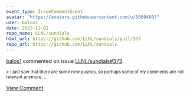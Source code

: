 ```yaml
---
event_type: IssueCommentEvent
avatar: "https://avatars.githubusercontent.com/u/5669480?"
user: balos1
date: 2023-12-01
repo_name: LLNL/sundials
html_url: https://github.com/LLNL/sundials/pull/373
repo_url: https://github.com/LLNL/sundials
---
```


<a href='https://github.com/balos1' target='_blank'>balos1</a> commented on issue <a href='https://github.com/LLNL/sundials/pull/373' target='_blank'>LLNL/sundials#373</a>.

<small>> I just saw that there are some new pushes, so perhaps some of my comments are not relevant anymore....</small>

<a href='https://github.com/LLNL/sundials/pull/373' target='_blank'>View Comment</a>